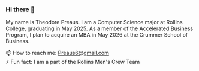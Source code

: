 ### Hi there 👋

My name is Theodore Preaus. I am a Computer Science major at Rollins College, graduating in May 2025. As a member of the Accelerated Business Program, I plan to acquire an MBA in May 2026 at the Crummer School of Business.

📫 How to reach me: Preaus6@gmail.com
<br> ⚡ Fun fact: I am a part of the Rollins Men's Crew Team

<!--
**Tpreaus/Tpreaus** is a ✨ _special_ ✨ repository because its `README.md` (this file) appears on your GitHub profile.

Here are some ideas to get you started:

- 🔭 I’m currently working on ...
- 🌱 I’m currently learning ...
- 👯 I’m looking to collaborate on ...
- 🤔 I’m looking for help with ...
- 💬 Ask me about ...
- 📫 How to reach me: ...
- 😄 Pronouns: ...
- ⚡ Fun fact: ...
-->
